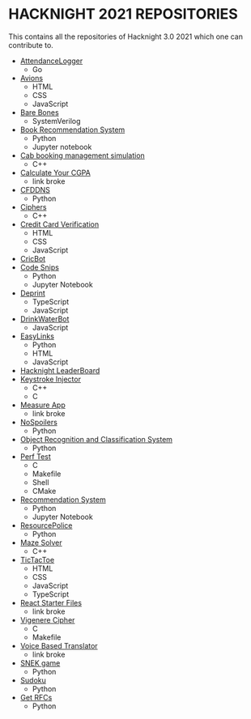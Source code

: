 # HACKNIGHT 2021 REPOSITORIES
This contains all the repositories of Hacknight 3.0 2021 which one can contribute to.

- [AttendanceLogger](https://github.com/acmpesuecc/AttendanceLogger)
  - Go
- [Avions](https://github.com/acmpesuecc/avions_repository)
  - HTML
  - CSS
  - JavaScript
- [Bare Bones](https://github.com/acmpesuecc/BareBones)
  - SystemVerilog
- [Book Recommendation System](https://github.com/thelastCube/Book-Recommendation-System)
  - Python
  - Jupyter notebook
- [Cab booking management simulation](https://github.com/acmpesuecc/Cab-Booking-Managemet-Simulation)
  - C++
- [Calculate Your CGPA](https://github.com/acmpesuecc/calcyourgpa)
  - link broke
- [CFDDNS](https://github.com/acmpesuecc/CFDDNS)
  - Python
- [Ciphers](https://github.com/acmpesuecc/Ciphers)
  - C++
- [Credit Card Verification](https://github.com/acmpesuecc/CreditCardVerifier)
  - HTML
  - CSS
  - JavaScript
- [CricBot](https://github.com/acmpesuecc/CricBot)
- [Code Snips](https://github.com/acmpesuecc/code_snips)
  - Python
  - Jupyter Notebook
- [Deprint](https://github.com/acmpesuecc/deprint)
  - TypeScript
  - JavaScript
- [DrinkWaterBot](https://github.com/acmpesuecc/DrinkWaterBot)
  - JavaScript
- [EasyLinks](https://github.com/acmpesuecc/EasyLinks)
  - Python
  - HTML
  - JavaScript
- [Hacknight LeaderBoard](https://github.com/acmpesuecc/bigboard)
- [Keystroke Injector](https://github.com/acmpesuecc/keystroke_injector)
  - C++
  - C
- [Measure App](https://github.com/Manab784/Measure_App)
  - link broke
- [NoSpoilers](https://github.com/acmpesuecc/NoSpoilers)
  - Python
- [Object Recognition and Classification System](https://github.com/acmpesuecc/Object-Recognition-and-Classification-System)
  - Python
- [Perf Test](https://github.com/acmpesuecc/perf-test)
  - C
  - Makefile
  - Shell
  - CMake
- [Recommendation System](https://github.com/acmpesuecc/Recommendation-system)
  - Python
  - Jupyter Notebook
- [ResourcePolice](https://github.com/acmpesuecc/ResourcePolice) 
  - Python
- [Maze Solver](https://github.com/acmpesuecc/maze_solver)
  - C++
- [TicTacToe](https://github.com/acmpesuecc/tictactoe)
  - HTML
  - CSS
  - JavaScript
  - TypeScript
- [React Starter Files](https://github.com/acmpesuecc/react-starter-files) 
  - link broke
- [Vigenere Cipher](https://github.com/acmpesuecc/vigenere_cipher)
  - C
  - Makefile
- [Voice Based Translator](https://github.com/Manab784/Voice-Based-Translator)
  - link broke
- [SNEK game](https://github.com/acmpesuecc/SNEK.git)
  - Python
- [Sudoku](https://github.com/acmpesuecc/py-sudoku)
  - Python
- [Get RFCs](https://github.com/acmpesuecc/py-getrfc)
  - Python


